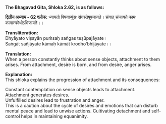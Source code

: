 **The Bhagavad Gita, Shloka 2.62, is as follows:**

**द्वितीय अध्याय - 62 श्लोक:**
ध्यायतो विषयान्पुंसः संगस्तेषूपजायते।
संगात् संजायते कामः कामात्क्रोधोऽभिजायते।।

**Transliteration:**      
Dhyāyato viṣayān puṁsaḥ saṅgas teṣūpajāyate।     
Saṅgāt sañjāyate kāmaḥ kāmāt krodho'bhijāyate।।      

**Translation:**        
When a person constantly thinks about sense objects, attachment to them arises. From attachment, desire is born, and from desire, anger arises.

**Explanation:**        
This shloka explains the progression of attachment and its consequences:

Constant contemplation on sense objects leads to attachment.         
Attachment generates desires.        
Unfulfilled desires lead to frustration and anger.          
This is a caution about the cycle of desires and emotions that can disturb mental peace and lead to unwise actions. Cultivating detachment and self-control helps in maintaining equanimity.       
